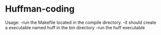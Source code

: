# Huffman-coding

Usage: 
  -run the Makefile located in the compile directory.
  -it should create a executable named huff in the bin directory
  -run the huff executable
